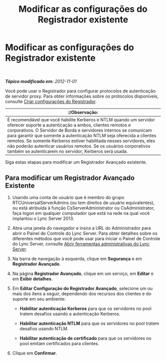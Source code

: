 ﻿---
title: Modificar as configurações do Registrador existente
TOCTitle: Modificar as configurações do Registrador existente
ms:assetid: a8931511-3e66-49ed-a3ec-03bcd61ce1f0
ms:mtpsurl: https://technet.microsoft.com/pt-br/library/Gg182566(v=OCS.15)
ms:contentKeyID: 49307729
ms.date: 05/19/2016
mtps_version: v=OCS.15
ms.translationtype: HT
---

# Modificar as configurações do Registrador existente

 

_**Tópico modificado em:** 2012-11-01_

Você pode usar o Registrador para configurar protocolos de autenticação de servidor proxy. Para obter informações sobre os protocolos disponíveis, consulte [Criar configurações do Registrador](lync-server-2013-create-registrar-configuration-settings.md).

<table>
<thead>
<tr class="header">
<th><img src="images/Gg425756.note(OCS.15).gif" title="note" alt="note" />Observação:</th>
</tr>
</thead>
<tbody>
<tr class="odd">
<td>É recomendável que você habilite Kerberos e NTLM quando um servidor oferecer suporte a autenticação a ambos, clientes remotos e corporativos. O Servidor de Borda e servidores internos se comunicam para garantir que somente a autenticação NTLM seja oferecida a clientes remotos. Se somente Kerberos estiver habilitada nesses servidores, eles não poderão autenticar usuários remotos. Se os usuários corporativos também se autenticarem no servidor, Kerberos será usada.</td>
</tr>
</tbody>
</table>


Siga estas etapas para modificar um Registrador Avançado existente.

## Para modificar um Registrador Avançado Existente

1.  Usando uma conta de usuário que é membro do grupo RTCUniversalServerAdmins (ou tem direitos de usuário equivalentes), ou está atribuída à função CsServerAdministrator ou CsAdministrator, faça logon em qualquer computador que está na rede na qual você implantou o Lync Server 2013.

2.  Abra uma janela do navegador e insira a URL do Administrador para abrir o Painel de Controle do Lync Server. Para obter detalhes sobre os diferentes métodos que você pode usar para iniciar o Painel de Controle do Lync Server, consulte [Abrir ferramentas administrativas do Lync Server](lync-server-2013-open-lync-server-administrative-tools.md).

3.  Na barra de navegação à esquerda, clique em **Segurança** e em **Registrador Avançado**.

4.  Na página **Registrador Avançado**, clique em um serviço, em **Editar** e em **Exibir detalhes**.

5.  Em **Editar Configuração do Registrador Avançado**, selecione um ou mais dos itens a seguir, dependendo dos recursos dos clientes e do suporte em seu ambiente:
    
      - **Habilitar autenticação Kerberos** para que os servidores no pool tratem desafios usando a autenticação Kerberos.
    
      - **Habilitar autenticação NTLM** para que os servidores no pool tratem desafios usando NTLM.
    
      - **Habilitar autenticação de certificado** para que os servidores no pool emitam certificados para clientes.

6.  Clique em **Confirmar**.

